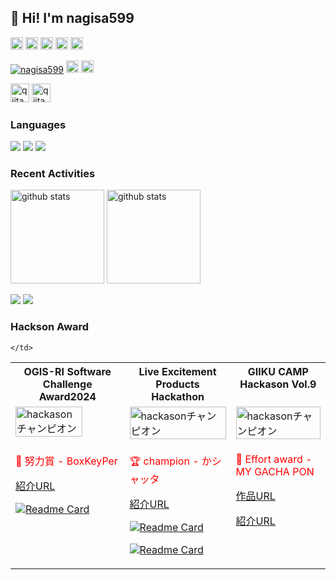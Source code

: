 ## 👋 Hi! I'm nagisa599

<p align="left">
  <a href="https://zenn.dev/naginagi124"><img height="20" src="https://badgen.org/img/zenn/naginagi124/likes?style=plastic" alt="Likes" /></a>
  <a href="https://zenn.dev/naginagi124"><img height="20" src="https://badgen.org/img/zenn/naginagi124/followers?style=plastic" alt="Followers" /></a>
  <a href="https://zenn.dev/naginagi124"><img height="20" src="https://badgen.org/img/zenn/naginagi124/articles?style=plastic" alt="Articles" /></a>
  <a href="http://qiita.com/yuuchubu397"><img height="20" src="https://qiita-badge.apiapi.app/s/yuuchubu397/contributions.svg" /></a>
  <a href="http://qiita.com/yuuchubu397"><img height="20" src="https://qiita-badge.apiapi.app/s/yuuchubu397/posts.svg" /></a>
</p>
<p align="left"> 
  <a href="https://github.com/nagisa599/nagisa599/"><img src="https://komarev.com/ghpvc/?username=nagisa599" alt="nagisa599" /></a>
  <a href="https://github.com/nagisa599"><img height="20" src="https://img.shields.io/github/followers/nagisa599?label=follow&logo=github&style=flat" /></a>
  <a href="https://github.com/nagisa599"><img height="20" src="https://img.shields.io/github/stars/nagisa599?logo=github&style=flat" /></a>
</p>
<p align="left"> 
  <a href="https://zenn.dev/naginagi124"><img alt="qiita" width="30px" src="https://simpleicons.org/icons/zenn.svg" /></a>
  <a href="https://qiita.com/yuuchubu39"><img alt="qiita" width="30px" src="https://simpleicons.org/icons/qiita.svg" /></a>
</p>

### Languages

[![](http://github-profile-summary-cards.vercel.app/api/cards/repos-per-language?username=nagisa599&theme=transparent)](https://github.com/vn7n24fzkq/github-profile-summary-cards)
[![](http://github-profile-summary-cards.vercel.app/api/cards/most-commit-language?username=nagisa599&theme=transparent)](https://github.com/vn7n24fzkq/github-profile-summary-cards)
[![](https://github-readme-stats.vercel.app/api/top-langs/?username=nagisa599&layout=compact&count_private=true&show_icons=true&theme=transparent&hide_border=true)](https://github.com/anuraghazra/github-readme-stats)

### Recent Activities

<p align="left">
  <a href="https://github.com/anuraghazra/github-readme-stats"><img alt="github stats" height="150px" src="https://github-readme-stats.vercel.app/api?username=nagisa599&count_private=true&show_icons=true&custom_title=GitHub%20Stats&hide_border=true&theme=transparent" /></a>
  <a href="https://github.com/DenverCoder1/github-readme-streak-stats"><img alt="github stats" height="150px" src="https://github-readme-streak-stats.herokuapp.com/?user=nagisa599&theme=transparent&hide_border=true" /></a>
</p>

[![](http://github-profile-summary-cards.vercel.app/api/cards/profile-details?username=nagisa599&theme=transparent)](https://github.com/vn7n24fzkq/github-profile-summary-cards)
[![](https://github-readme-activity-graph.vercel.app/graph?username=nagisa599&theme=github-dark-dimmed&custom_title=Contribution%20Graph%20in%20the%20last%2031%20days&hide_border=true)](https://github.com/Ashutosh00710/github-readme-activity-graph)


### Hackson Award
<table>
  <tr>
     <th style="vertical-align: top;">OGIS-RI Software Challenge Award2024 </th>
    <th style="vertical-align: top;">Live Excitement Products Hackathon</th>
    <th style="vertical-align: top;">GIIKU CAMP Hackason Vol.9 </th>
  </tr>
  <tr>
     <td style="vertical-align: top;">
      <a href="https://www.ogis-ri.co.jp/otc/contest/osca2024/judge.html">
        <img src="https://github.com/user-attachments/assets/bfd268af-553f-4772-960e-150af62379f9" alt="hackasonチャンピオン" width="80%"/>
      </a>
    </td>
    <td style="vertical-align: top;">
      <a href="https://www.craftstadium.com/blog/RR240629-hilight">
        <img src="https://github.com/user-attachments/assets/780073ad-fb9c-4437-a0d7-839b42eb5e0b" alt="hackasonチャンピオン" width="100%"/>
      </a>
    </td>
    <td style="vertical-align: top;">
      <a href="https://x.com/geek_pjt/status/1814952872511221935">
        <img src="https://github.com/user-attachments/assets/ed4bae60-1f6a-4587-b5ab-cb2f94bcb9c7" alt="hackasonチャンピオン" width="100%"/>
      </a>
    </td>
  </tr>
  <tr>
    <td style="vertical-align: top;">
      <p style="color: red;">🥉 努力賞 - BoxKeyPer</p>
      <p><a href="https://www.ogis-ri.co.jp/otc/contest/osca2024/judge.html">紹介URL</a></p>
      <p>
        <a href="https://github.com/anuraghazra/github-readme-stats">
          <img src="https://github.com/orgs/softwareContest-team-taiyou/repositories" alt="Readme Card" />
        </a>
      </p>
    </td>
    <td style="vertical-align: top;">
      <p style="color: red;">🏆 champion - かシャッタ</p>
      <p><a href="https://github.com/your-username/your-repository">紹介URL</a></p>
      <p>
        <a href="https://github.com/anuraghazra/github-readme-stats">
          <img src="https://github-readme-stats.vercel.app/api/pin/?username=CrecO-Tech&repo=hackason_backend" alt="Readme Card" />
        </a>
      </p>
      <p>
        <a href="https://github.com/anuraghazra/github-readme-stats">
          <img src="https://github-readme-stats.vercel.app/api/pin/?username=CrecO-Tech&repo=hackason_mobile" alt="Readme Card" />
        </a>
      </p>
    </td>
    <td style="vertical-align: top;">
      <p style="color: red;">🥉 Effort award - MY GACHA PON</p>
      <p><a href="https://my-chara-pon.web.app/">作品URL</a></p>
      <p><a href="https://x.com/geek_pjt/status/1814952872511221935">紹介URL</a></p>
    </td>
     

    </td>
  </tr>
</table>


</a>



